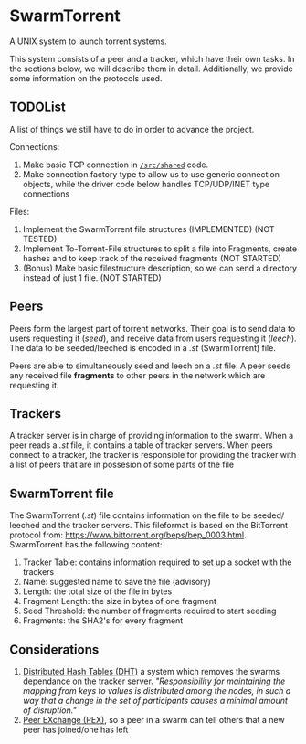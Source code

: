 # SwarmTorrent
A UNIX system to launch torrent systems.

This system consists of a peer and a tracker,
which have their own tasks.
In the sections below, we will describe them in detail.
Additionally, we provide some information on the protocols used.


## TODOList
A list of things we still have to do in order to advance the project.

Connections:
 1. Make basic TCP connection in [`/src/shared`](/src/shared/) code.
 1. Make connection factory type to allow us to use generic connection objects, while the driver code below handles TCP/UDP/INET type connections 

Files:
 1. Implement the SwarmTorrent file structures (IMPLEMENTED) (NOT TESTED)
 1. Implement To-Torrent-File structures to split a file into Fragments, create hashes and to keep track of the received fragments (NOT STARTED)
 1. (Bonus) Make basic filestructure description, so we can send a directory instead of just 1 file. (NOT STARTED)

## Peers
Peers form the largest part of torrent networks.
Their goal is to send data to users requesting it (*seed*),
and receive data from users requesting it (*leech*).
The data to be seeded/leeched is encoded in a *.st* (SwarmTorrent) file.

Peers are able to simultaneously seed and leech on a *.st* file:
A peer seeds any received file **fragments** to other peers in the network which are requesting it.

## Trackers
A tracker server is in charge of providing information to the swarm.
When a peer reads a *.st* file, it contains a table of tracker servers.
When peers connect to a tracker, the tracker is responsible for providing the tracker with a list of peers that are in possesion of some parts of the file

## SwarmTorrent file
The SwarmTorrent (*.st*) file contains information on the file to be seeded/ leeched and the tracker servers.
This fileformat is based on the BitTorrent protocol from: https://www.bittorrent.org/beps/bep_0003.html.
SwarmTorrent has the following content: 
 1. Tracker Table: contains information required to set up a socket with the trackers
 1. Name: suggested name to save the file (advisory)
 1. Length: the total size of the file in bytes
 1. Fragment Length: the size in bytes of one fragment
 1. Seed Threshold: the number of fragments required to start seeding
 1. Fragments: the SHA2's for every fragment

## Considerations

 1. [Distributed Hash Tables (DHT)](https://en.wikipedia.org/wiki/Distributed_hash_table) a system which removes the swarms dependance on the tracker server. *"Responsibility for maintaining the mapping from keys to values is distributed among the nodes, in such a way that a change in the set of participants causes a minimal amount of disruption."*
 1. [Peer EXchange (PEX)](https://en.wikipedia.org/wiki/Peer_exchange), so a peer in a swarm can tell others that a new peer has joined/one has left

